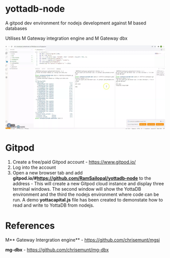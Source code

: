 # yottadb-node

A gitpod dev environment for nodejs development against M based databases

Utilises M Gateway integration engine and M Gateway dbx

![Alt text](yotta-node.webp?raw=true "Gitpod View")

 # Gitpod
 
1) Create a free/paid Gitpod account - https://www.gitpod.io/
2) Log into the account
3) Open a new browser tab and add **gitpod.io/#https://github.com/RamSailopal/yottadb-node** to the address - This will create a new Gitpod cloud instance and display three terminal windows. The second window will show the YottaDB environment and the third the nodejs environment where code can be run. A demo **yottacapital.js** file has been created to demonstate how to read and write to YottaDB from nodejs.

# References

M** Gateway Intergration engine** - https://github.com/chrisemunt/mgsi

**mg-dbx** - https://github.com/chrisemunt/mg-dbx

